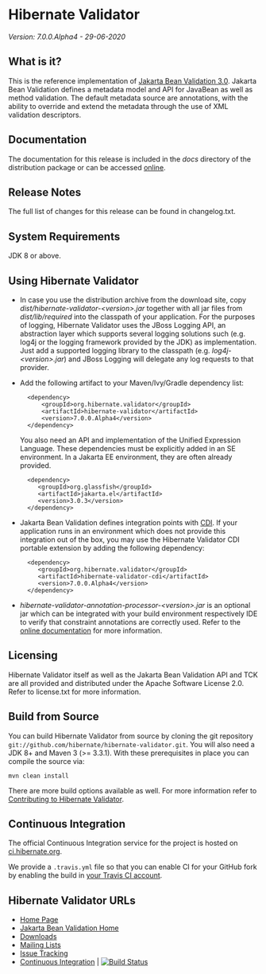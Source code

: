 # Hibernate Validator

*Version: 7.0.0.Alpha4 - 29-06-2020*


## What is it?

This is the reference implementation of [Jakarta Bean Validation 3.0](http://beanvalidation.org/).
Jakarta Bean Validation defines a metadata model and API for JavaBean as well as method validation.
The default metadata source are annotations, with the ability to override and extend
the metadata through the use of XML validation descriptors.

## Documentation

The documentation for this release is included in the _docs_ directory of the distribution package or can be accessed [online](http://hibernate.org/validator/documentation/).

## Release Notes

The full list of changes for this release can be found in changelog.txt.

## System Requirements

JDK 8 or above.

## Using Hibernate Validator

* In case you use the distribution archive from the download site, copy _dist/hibernate-validator-&lt;version&gt;.jar_ together with all
jar files from _dist/lib/required_ into the classpath of your application. For the purposes of logging, Hibernate Validator uses
the JBoss Logging API, an abstraction layer which supports several logging solutions such (e.g. log4j or the logging framework
provided by the JDK) as implementation. Just add a supported logging library to the classpath (e.g. _log4j-&lt;version&gt;.jar_) and JBoss
Logging will delegate any log requests to that provider.

* Add the following artifact to your Maven/Ivy/Gradle dependency list:

        <dependency>
            <groupId>org.hibernate.validator</groupId>
            <artifactId>hibernate-validator</artifactId>
            <version>7.0.0.Alpha4</version>
        </dependency>

  You also need an API and implementation of the Unified Expression Language. These dependencies must be explicitly added in an SE environment.
  In a Jakarta EE environment, they are often already provided.

        <dependency>
           <groupId>org.glassfish</groupId>
           <artifactId>jakarta.el</artifactId>
           <version>3.0.3</version>
        </dependency>

* Jakarta Bean Validation defines integration points with [CDI](http://jcp.org/en/jsr/detail?id=346). If your application runs
in an environment which does not provide this integration out of the box, you may use the Hibernate Validator CDI portable
extension by adding the following dependency:

        <dependency>
           <groupId>org.hibernate.validator</groupId>
           <artifactId>hibernate-validator-cdi</artifactId>
           <version>7.0.0.Alpha4</version>
        </dependency>

* _hibernate-validator-annotation-processor-&lt;version&gt;.jar_ is an optional jar which can be integrated with your build
environment respectively IDE to verify that constraint annotations are correctly used. Refer to the [online
documentation](https://docs.jboss.org/hibernate/stable/validator/reference/en-US/html_single/#validator-annotation-processor) for more information.

## Licensing

Hibernate Validator itself as well as the Jakarta Bean Validation API and TCK are all provided and distributed under
the Apache Software License 2.0. Refer to license.txt for more information.

## Build from Source

You can build Hibernate Validator from source by cloning the git repository `git://github.com/hibernate/hibernate-validator.git`.
You will also need a JDK 8+ and Maven 3 (>= 3.3.1). With these prerequisites in place you can compile the source via:

    mvn clean install

There are more build options available as well. For more information refer to [Contributing to Hibernate Validator](http://hibernate.org/validator/contribute/).

## Continuous Integration

The official Continuous Integration service for the project is hosted on [ci.hibernate.org](http://ci.hibernate.org/view/Validator/).

We provide a `.travis.yml` file so that you can enable CI for your GitHub fork by enabling the build in [your Travis CI account](https://travis-ci.org/).

## Hibernate Validator URLs

* [Home Page](http://hibernate.org/validator/)
* [Jakarta Bean Validation Home](http://beanvalidation.org/)
* [Downloads](http://hibernate.org/validator/downloads/)
* [Mailing Lists](http://hibernate.org/community/)
* [Issue Tracking](https://hibernate.atlassian.net/browse/HV)
* [Continuous Integration](http://ci.hibernate.org/view/Validator/) | [![Build Status](http://ci.hibernate.org/view/Validator/job/hibernate-validator-master/badge/icon)](http://ci.hibernate.org/view/Validator/job/hibernate-validator-master/)
